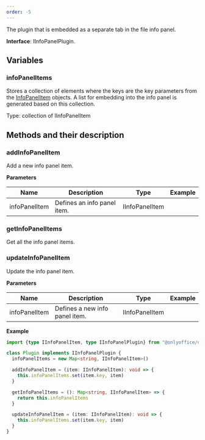 ```yaml
---
order: -5
---
```


The plugin that is embedded as a separate tab in the file info panel.

**Interface**: IInfoPanelPlugin.

## Variables

### infoPanelItems

Stores a collection of elements where the keys are the key parameters from the [InfoPanelItem](../../Plugin%20Items/InfoPanelItem/index.md) objects. A list for embedding into the info panel is generated based on this collection.

Type: collection of IInfoPanelItem

## Methods and their description

### addInfoPanelItem

Add a new info panel item.

**Parameters**

| Name          | Description                 | Type           | Example |
| ------------- | --------------------------- | -------------- | ------- |
| infoPanelItem | Defines an info panel item. | IInfoPanelItem |         |

### getInfoPanelItems

Get all the info panel items.

### updateInfoPanelItem

Update the info panel item.

**Parameters**

| Name          | Description                    | Type           | Example |
| ------------- | ------------------------------ | -------------- | ------- |
| infoPanelItem | Defines a new info panel item. | IInfoPanelItem |         |

**Example**

``` ts
import {type IInfoPanelItem, type IInfoPanelPlugin} from "@onlyoffice/docspace-plugin-sdk"

class Plugin implements IInfoPanelPlugin {
  infoPanelItems = new Map<string, IInfoPanelItem>()

  addInfoPanelItem = (item: IInfoPanelItem): void => {
    this.infoPanelItems.set(item.key, item)
  }

  getInfoPanelItems = (): Map<string, IInfoPanelItem> => {
    return this.infoPanelItems
  }

  updateInfoPanelItem = (item: IInfoPanelItem): void => {
    this.infoPanelItems.set(item.key, item)
  }
}
```
